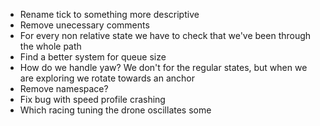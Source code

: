 - Rename tick to something more descriptive
- Remove unecessary comments
- For every non relative state we have to check that we've been through the whole path
- Find a better system for queue size
- How do we handle yaw? We don't for the regular states, but when we are exploring we rotate towards an anchor 
- Remove namespace?
- Fix bug with speed profile crashing
- Which racing tuning the drone oscillates some